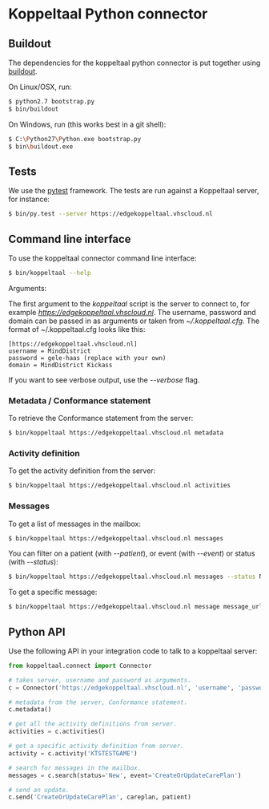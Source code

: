 # Koppeltaal Python connector

## Buildout

The dependencies for the koppeltaal python connector is put together using [buildout].

On Linux/OSX, run:

```sh
$ python2.7 bootstrap.py
$ bin/buildout
```

On Windows, run (this works best in a git shell):

```sh
$ C:\Python27\Python.exe bootstrap.py
$ bin\buildout.exe
```

## Tests

We use the [pytest] framework. The tests are run against a Koppeltaal server, for instance:

```sh
$ bin/py.test --server https://edgekoppeltaal.vhscloud.nl
```

## Command line interface

To use the koppeltaal connector command line interface:

```sh
$ bin/koppeltaal --help
```

Arguments:

The first argument to the *koppeltaal* script is the server to connect to, for
example *https://edgekoppeltaal.vhscloud.nl*. The username, password and
domain can be passed in as arguments or taken from *~/.koppeltaal.cfg*. The
format of ~/.koppeltaal.cfg looks like this:

```
[https://edgekoppeltaal.vhscloud.nl]
username = MindDistrict
password = gele-haas (replace with your own)
domain = MindDistrict Kickass
```

If you want to see verbose output, use the *--verbose* flag.

### Metadata / Conformance statement

To retrieve the Conformance statement from the server:

```sh
$ bin/koppeltaal https://edgekoppeltaal.vhscloud.nl metadata
```

### Activity definition

To get the activity definition from the server:

```sh
$ bin/koppeltaal https://edgekoppeltaal.vhscloud.nl activities
```

### Messages

To get a list of messages in the mailbox:

```sh
$ bin/koppeltaal https://edgekoppeltaal.vhscloud.nl messages
```

You can filter on a patient (with *--patient*), or event (with
*--event*) or status (with *--status*):

```sh
$ bin/koppeltaal https://edgekoppeltaal.vhscloud.nl messages --status New --event CreateOrUpdateCarePlan
```

To get a specific message:

```sh
$ bin/koppeltaal https://edgekoppeltaal.vhscloud.nl message message_url
```

## Python API

Use the following API in your integration code to talk to a koppeltaal server:

```python
from koppeltaal.connect import Connector

# takes server, username and password as arguments.
c = Connector('https://edgekoppeltaal.vhscloud.nl', 'username', 'password', 'domain')

# metadata from the server, Conformance statement.
c.metadata()

# get all the activity definitions from server.
activities = c.activities()

# get a specific activity definition from server.
activity = c.activity('KTSTESTGAME')

# search for messages in the mailbox.
messages = c.search(status='New', event='CreateOrUpdateCarePlan')

# send an update.
c.send('CreateOrUpdateCarePlan', careplan, patient)
```

[buildout]: http://www.buildout.org
[pytest]: https://pytest.org
